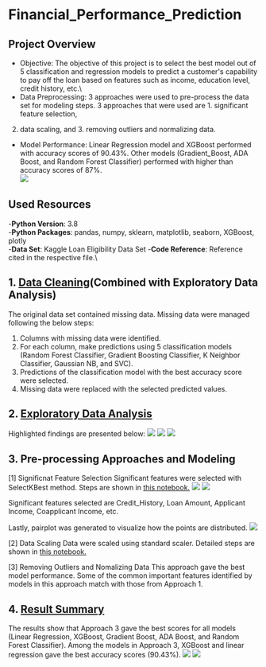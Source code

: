 # Financial_Performance_Prediction
## Project Overview
* Objective: The objective of this project is to select the best model out of 5 classification and regression models to predict a 
customer's capability to pay off the loan based on features such as income, education level, credit history, etc.\
* Data Preprocessing: 3 approaches were used to pre-process the data set for modeling steps. 3 approaches that were used are 1. significant feature selection, 
2. data scaling, and 3. removing outliers and normalizing data.
* Model Performance: Linear Regression model and XGBoost performed with accuracy scores of 90.43%.
Other models (Gradient_Boost, ADA Boost, and Random Forest Classifier) performed with higher than accuracy scores of 87%.\
![](https://github.com/jbae42/Financial_Performance_Prediction/blob/main/Plots/PerformanceResults.png)

## Used Resources
-**Python Version**: 3.8\
-**Python Packages**: pandas, numpy, sklearn, matplotlib, seaborn, XGBoost, plotly\
-**Data Set**: Kaggle Loan Eligibility Data Set
-**Code Reference**: Reference cited in the respective file.\

## 1. [Data Cleaning](https://github.com/jbae42/Financial_Performance_Prediction/blob/main/Exploratory%20Data%20Analysis/Exploratory%20Data%20Analysis.ipynb)(Combined with Exploratory Data Analysis)
The original data set contained missing data. Missing data were managed following the below steps:
1. Columns with missing data were identified.
2. For each column, make predictions using 5 classification models (Random Forest Classifier, Gradient Boosting Classifier, K Neighbor Classifier, Gaussian NB, and SVC).
3. Predictions of the classification model with the best accuracy score were selected.
4. Missing data were replaced with the selected predicted values.

## 2. [Exploratory Data Analysis](https://github.com/jbae42/Financial_Performance_Prediction/blob/main/Exploratory%20Data%20Analysis/Exploratory%20Data%20Analysis.ipynb)
Highlighted findings are presented below:
![](https://github.com/jbae42/Financial_Performance_Prediction/blob/main/Plots/barplots.png)
![](https://github.com/jbae42/Financial_Performance_Prediction/blob/main/Plots/scatterplot.PNG)
![](https://github.com/jbae42/Financial_Performance_Prediction/blob/main/Plots/scatterplot2.png)

## 3. Pre-processing Approaches and Modeling
[1] Significnat Feature Selection
Significant features were selected with SelectKBest method. Steps are shown in [this notebook.](https://github.com/jbae42/Financial_Performance_Prediction/blob/main/Approach%201.%20Significant%20Feature%20Selection/Approach%231a%20-%20Dimensionality%20Reduction.ipynb)
![](https://github.com/jbae42/Financial_Performance_Prediction/blob/main/Plots/app1Features.png)
![](https://github.com/jbae42/Financial_Performance_Prediction/blob/main/Plots/heatmap.png)

Significant features selected are Credit_History, Loan Amount, Applicant Income, Coapplicant Income, etc. 

Lastly, pairplot was generated to visualize how the points are distributed.
![](https://github.com/jbae42/Financial_Performance_Prediction/blob/main/Plots/pairplot.png)

[2] Data Scaling
Data were scaled using standard scaler. Detailed steps are shown in [this notebook.](https://github.com/jbae42/Financial_Performance_Prediction/blob/main/Approach%202.%20Data%20Scaling/Approach%232%20-%20Scaling%20Dataset.ipynb)

[3] Removing Outliers and Nomalizing Data
This approach gave the best model performance. Some of the common important features identified by models in this approach match with those from Approach 1.

## 4. [Result Summary](https://github.com/jbae42/Financial_Performance_Prediction/blob/main/Result%20Summary.ipynb)
The results show that Approach 3 gave the best scores for all models (Linear Regression, XGBoost, Gradient Boost, ADA Boost, and Random Forest Classifier).
Among the models in Approach 3, XGBoost and linear regression gave the best accuracy scores (90.43%).
![](https://github.com/jbae42/Financial_Performance_Prediction/blob/main/Plots/PerformanceResults.png)
![](https://github.com/jbae42/Financial_Performance_Prediction/blob/main/Plots/ModelScores.PNG)
